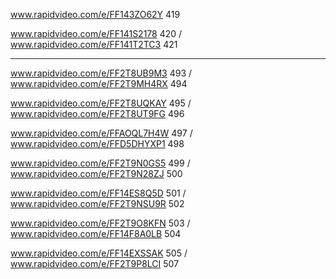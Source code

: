 www.rapidvideo.com/e/FF143ZO62Y 419

www.rapidvideo.com/e/FF141S2178 420 / www.rapidvideo.com/e/FF141T2TC3 421

-----

www.rapidvideo.com/e/FF2T8UB9M3 493 / www.rapidvideo.com/e/FF2T9MH4RX 494

www.rapidvideo.com/e/FF2T8UQKAY 495 / www.rapidvideo.com/e/FF2T8UT9FG 496

www.rapidvideo.com/e/FFAOQL7H4W 497 / www.rapidvideo.com/e/FFD5DHYXP1 498

www.rapidvideo.com/e/FF2T9N0GS5 499 / www.rapidvideo.com/e/FF2T9N28ZJ 500

www.rapidvideo.com/e/FF14ES8Q5D 501 / www.rapidvideo.com/e/FF2T9NSU9R 502

www.rapidvideo.com/e/FF2T9O8KFN 503 / www.rapidvideo.com/e/FF14F8A0LB 504

www.rapidvideo.com/e/FF14EXSSAK 505 / www.rapidvideo.com/e/FF2T9P8LCI 507



